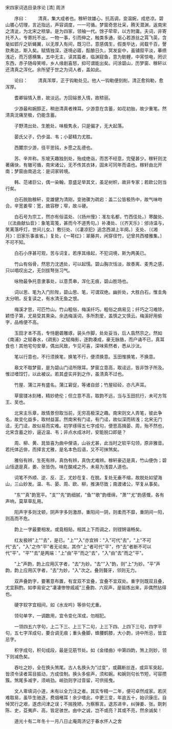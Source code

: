 宋四家词选目录序论 [清] 周济



　　序曰： 
　　清真，集大成者也。稼轩敛雄心，抗高调，变温婉，成悲凉。碧山餍心切理，言近指远，声容调度，一一可循。梦窗奇思壮采，腾天潜渊，返南宋之清泚，为北宋之秾挚。是为四家，领袖一代。馀子荦荦，以方附庸。夫词，非寄托不入，专寄托不出，一物一事，引而伸之，触类多通，驱心若游丝之罥飞英，含毫如郢斤之斫蝇翼，以无厚入有间，既习已，意感偶生，假类毕达，阅载千百，謦欬弗达，斯入矣。赋情独深，逐境必寤，酝酿日久，冥发妄中，虽铺叙平淡，摹缋浅近，而万感横集，五中无主，读其篇者，临渊窥鱼，意为鲂鲤，中宵惊电，罔识东西，赤子随母笑啼，乡人缘剧喜怒，抑可谓能出矣。问涂碧山，历梦窗、稼轩以还清真之浑化。余所望于世之为词人者，盖如此。 

　　论曰： 
　　清真浑厚，正于钩勒处见。他人一钩勒便刻削，清正愈钩勒，愈浑厚。

　　耆卿镕情入景，故淡远。方回镕景入情，故秾丽。 

　　少游最和婉醇正，稍逊清真者辣耳。少游意在含蓄，如花初胎，故少重笔。然清真沈痛至极，仍能含蓄。 

　　子野清出处、生脆处，味极隽永，只是偏才，无大起落。 

　　晏氏父子，仍步温、韦；小晏精力尤胜。 

　　西麓宗少游，径平思钝，乡愿之乱德也。 

　　苏、辛并称。东坡天趣独到处，殆成绝诣，而苦不经意，完璧甚少。稼轩则沈著痛快，有辙可循，南宋诸公，无不传其衣钵，固未可同年而语也。稼轩由北开南；梦窗由南追北：是词家转境。 

　　韩、范诸巨公，偶一染翰，意盛足举其文，虽足树帜，故非专家；若欧公则当行矣。 

　　白石脱胎稼轩，变雄健为清刚，变驰骤为疏宕：盖二公皆极热中，故气味吻合。辛宽姜窄：宽，故容秽；窄，故斗硬。 

　　白石号为宗工，然亦有俗滥处、〔《扬州慢》：准左名都，竹西佳处。〕寒酸处、〔《法曲献仙音》：象笔鸾笺，甚而今不道秀句。〕补凑处、〔《齐天乐》：邠诗温与，笑蓠落呼灯，世间儿女。〕敷衍处、〔《凄凉犯》追念西湖上半阕。〕支处、〔《湘月》：旧家乐事谁省。〕复处，《一萼红》：翠藤共，闲穿径竹，记曾共西楼雅集。〕不可不知。 

　　白石小序甚可观，苦与词复。若序其缘起，不犯词境，斯为两美已。 

　　竹山有俗骨，然思力沈透处，可以起懦。碧山胸次恬淡，故黍离、麦秀之感，只以唱叹出之，无剑拔弩张习气。 

　　咏物最争托意隶事处，以意贯串，浑化无痕，碧山胜场也。 

　　词以思、笔为入门阶陛，碧山思、笔，可谓双绝。幽折处，大胜白石，惟圭角太分明，反复读之，有水清无鱼之恨。 

　　梅溪才思，可匹竹山。竹山粗俗，梅溪纤巧。粗俗之病易见；纤巧之习难除，颖悟子第，尤易受其熏染。余选梅溪词，多所割爱，盖慎之又慎云。梅溪好用偷字，品格便不高。 

　　玉田才本不高，专恃磨砻雕琢，装头作脚，处处妥当，后人翕然宗之。然如《南浦》之赋春水，《疏影》之赋梅影，逐韵凑成，豪无脉胳，而户诵不已，真耳食也！其他宅句安章，偶出风致，乍见可喜，深味索然者，悉从沙汰。 

　　笔以行意也，不行须换笔，换笔不行，便须换意。玉田惟换笔，不换意。 

　　皋文不取梦窗，是为碧山门迳所限耳。梦窗立意高，取迳远，皆非馀子所及。惟过嗜饾饤，以此被议。若其虚实并到之作，虽清真不过也。 

　　竹屋、蒲江并有盛名。蒲江窘促，等诸自郐；竹屋硁硁，亦凡声耳。 

　　草窗镂冰刻楮，精妙绝伦；但立意不高，取韵不远，当与玉田抗行，未可方驾王、吴也。 

　　北宋主乐章，故情景但取当前，无穷高极深之趣。南宋则文人弄笔，彼此争名，故变化益多，取材益富。然南宋有门迳，有门迳，故似深而转浅；北宋无门迳，无门迳，故似易而实难。初学琢得五七字成句，便思高揖晏、周，殆不然也，北宋含蓄之妙，逼近温、韦；非点水成冰时，安能脱口即是？ 

　　周、柳、黄、晁皆喜为曲中俚语，山谷尤甚，此当时之软平勾领，原非雅音。若托体近俳，而择言尤雅，是名本色后语，又不可抹煞矣。 

　　雅俗有辨，生死有辨，真伪有辨，真伪尤难辨。稼轩豪迈是真，竹山便伪；碧山恬退是真，姜、张皆伪。味在酸咸之外，未易为浅尝人道也。 

　　词笔不外顺、逆、反、正，尤妙在复、在脱。复处无垂不缩，故脱处如望海山，三山妙发。温、韦、晏、周、欧、柳，推演尽致；南渡诸公，罕复从事矣。 

　　"东""真"韵宽平。"支""先"韵细腻，"鱼""歌"韵缠绵，"萧""尤"韵感慨，各有声响，莫草草乱用。 

　　阳声字多则沈顿，阴声字多则激昂，重阳间一阴，则柔而不靡，重阴间一阳，则高而不危。 

　　韵上一字最要相发。或竟相贴，相其上下而调之，则铿锵谐畅矣。 

　　红友极辨"上""去"，是已。"上""入"亦宜辨："入"可代"去"，"上"不可代"去"，"入"之作"平"者无论矣。其作"上"者可代"平"，作"去"者断不可以代"平"。"平""去"是两端："上"由"平"而之"去"，"入"由"去"而之"平"。 

　　"上"声韵，韵上应用仄字者，"去"为妙。"去""入"韵，则"上"为妙。"平"声韵，韵上应用仄字者，"去"为妙，"入"次之。叠则聱牙，邻则无力。 

　　双声叠韵字，要著意布置，有宜双不宜叠，宜叠不宜双处。重字则既双且叠，尤宜斟酌。如李易安之"凄凄惨惨戚戚"三叠韵、六双声，是锻炼出来，非偶然拈得也。 

　　硬字软字宜相间，如《水龙吟》等俳句尤重。 

　　领句单字，一调数用，宜令变化浑成，勿相犯。 

　　一领四五六字句，上二下三、上三下二句，上三下四、上四下三句，四字平句，五七字浑成句，要合调无痕；重头叠脚，蜂腰鹤膝，大小韵，诗中所忌，皆宜忌字。 

　　积字成句，积句成段，最是见筋节处。如《金缕曲》中第四韵，煞上则妙，领下则减色矣。 

　　吞吐之妙，全在换头煞尾。古人名换头为"过变"，或藕断丝连，或异军突起，皆须令读者耳目振动，方成佳制。换头多偷声，须和婉。和婉则句长节短，可容攒簇。煞尾多减字，须峭劲。峭劲则字过音留，可供摇曳。 

　　文人卑填词小道，未有以全力注之者。其实专精一二年，便可卓然成家。若厌难取易，虽毕生驰逐，费烟楮耳！余少嗜此，中更三变，年逾五十，始识康庄。自悼冥行之艰，遂虑问津之误；不揣挽陋，为察察言。退苏进辛，纠弹姜、张。剟刺陈、史，芟夷庐、高，皆足骇世。由中之诚，岂不或亮？其或不亮，然余诚矣！

　　道光十有二年冬十一月八日止庵周济记于春水怀人之舍
